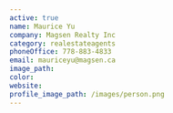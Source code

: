 ```yaml
---
active: true
name: Maurice Yu
company: Magsen Realty Inc
category: realestateagents
phoneOffice: 778-883-4833
email: mauriceyu@magsen.ca
image_path:
color:
website:
profile_image_path: /images/person.png
---
```



